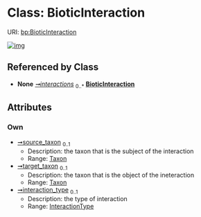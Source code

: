 
# Class: BioticInteraction




URI: [bp:BioticInteraction](http://w3id.org/ontogpt/biotic-interaction-templateBioticInteraction)


[![img](https://yuml.me/diagram/nofunky;dir:TB/class/[Taxon],[InteractionType],[InteractionType]<interaction_type%200..1-%20[BioticInteraction],[Taxon]<target_taxon%200..1-%20[BioticInteraction],[Taxon]<source_taxon%200..1-%20[BioticInteraction],[Container]++-%20interactions%200..*>[BioticInteraction],[Container])](https://yuml.me/diagram/nofunky;dir:TB/class/[Taxon],[InteractionType],[InteractionType]<interaction_type%200..1-%20[BioticInteraction],[Taxon]<target_taxon%200..1-%20[BioticInteraction],[Taxon]<source_taxon%200..1-%20[BioticInteraction],[Container]++-%20interactions%200..*>[BioticInteraction],[Container])

## Referenced by Class

 *  **None** *[➞interactions](container__interactions.md)*  <sub>0..\*</sub>  **[BioticInteraction](BioticInteraction.md)**

## Attributes


### Own

 * [➞source_taxon](bioticInteraction__source_taxon.md)  <sub>0..1</sub>
     * Description: the taxon that is the subject of the interaction
     * Range: [Taxon](Taxon.md)
 * [➞target_taxon](bioticInteraction__target_taxon.md)  <sub>0..1</sub>
     * Description: the taxon that is the object of the ineteraction
     * Range: [Taxon](Taxon.md)
 * [➞interaction_type](bioticInteraction__interaction_type.md)  <sub>0..1</sub>
     * Description: the type of interaction
     * Range: [InteractionType](InteractionType.md)
